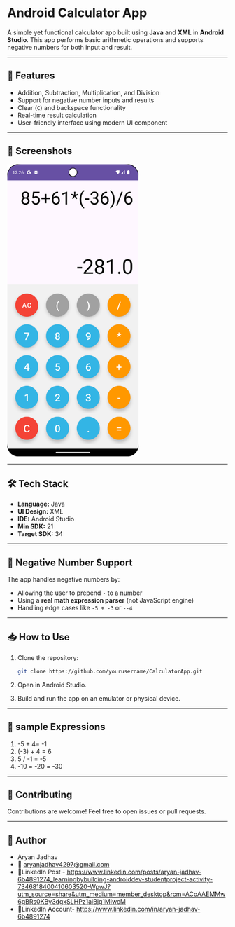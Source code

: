 ﻿# Android Calculator App

A simple yet functional calculator app built using **Java** and **XML** in **Android Studio**. This app performs basic arithmetic operations and supports negative numbers for both input and result.

---

## 🚀 Features

- Addition, Subtraction, Multiplication, and Division
- Support for negative number inputs and results
- Clear (`C`) and backspace functionality
- Real-time result calculation
- User-friendly interface using modern UI component

---

## 📱 Screenshots
<img src="screenshots/Screenshot_20250704_122639.png" alt="Light Theme" width="300"/>
 
---

## 🛠️ Tech Stack

- **Language:** Java
- **UI Design:** XML
- **IDE:** Android Studio
- **Min SDK:** 21
- **Target SDK:** 34

---

## 🧠 Negative Number Support

The app handles negative numbers by:

- Allowing the user to prepend `-` to a number
- Using a **real math expression parser** (not JavaScript engine)
- Handling edge cases like `-5 + -3` or `--4`

---

## 📥 How to Use

1. Clone the repository:
   ```bash
   git clone https://github.com/yourusername/CalculatorApp.git

2. Open in Android Studio.

3. Build and run the app on an emulator or physical device.

---

## 🧪 sample Expressions
1. -5 + 4= -1
2. (-3) + 4 = 6
3. 5 / -1 = -5
4. -10 = -20 = -30

---

## 🤝 Contributing
Contributions are welcome! Feel free to open issues or pull requests.

---
## 👤 Author
- Aryan Jadhav
- 📧 aryanjadhav4297@gmail.com
- 🔗LinkedIn Post - https://www.linkedin.com/posts/aryan-jadhav-6b4891274_learningbybuilding-androiddev-studentproject-activity-7346818400410603520-WpwJ?utm_source=share&utm_medium=member_desktop&rcm=ACoAAEMMw6gBRs0KBy3dgxSLHPz1aiBjg1MiwcM
- 🔗LinkedIn Account- https://www.linkedin.com/in/aryan-jadhav-6b4891274